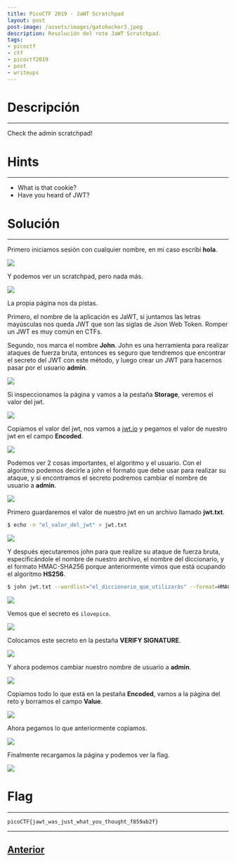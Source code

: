 ```yaml
---
title: PicoCTF 2019 - JaWT Scratchpad 
layout: post
post-image: /assets/images/gatohacker3.jpeg 
description: Resolución del rote JaWT Scratchpad. 
tags:
- picoctf
- ctf
- picoctf2019
- post
- writeups
---
```

# Descripción
---

Check the admin scratchpad! 


# Hints
---

- What is that cookie?
- Have you heard of JWT?


# Solución
---

Primero iniciamos sesión con cualquier nombre, en mi caso escribí **hola**.

![](/assets/images/images-picoctf-2019/jawt-scratchpad-1.png)

Y podemos ver un scratchpad, pero nada más.

![](/assets/images/images-picoctf-2019/jawt-scratchpad-2.png)

La propia página nos da pistas. 

Primero, el nombre de la aplicación es JaWT, si juntamos las letras mayúsculas nos queda JWT que son las siglas de Json Web Token. Romper un JWT es muy común en CTFs. 

Segundo, nos marca el nombre **John**. John es una herramienta para realizar ataques de fuerza bruta, entonces es seguro que tendremos que encontrar el secreto del JWT con este método, y luego crear un JWT para hacernos pasar por el usuario **admin**.

![](/assets/images/images-picoctf-2019/jawt-scratchpad-3.png)

Si inspeccionamos la página y vamos a la pestaña **Storage**, veremos el valor del jwt.

![](/assets/images/images-picoctf-2019/jawt-scratchpad-4.png)

Copiamos el valor del jwt, nos vamos a [jwt.io](https://jwt.io/) y pegamos el valor de nuestro jwt en el campo **Encoded**.

![](/assets/images/images-picoctf-2019/jawt-scratchpad-5.png)

Podemos ver 2 cosas importantes, el algoritmo y el usuario. Con el algoritmo podemos decirle a john el formato que debe usar para realizar su ataque, y si encontramos el secreto podremos cambiar el nombre de usuario a **admin**.

![](/assets/images/images-picoctf-2019/jawt-scratchpad-6.png)

Primero guardaremos el valor de nuestro jwt en un archivo llamado **jwt.txt**.

```bash
$ echo -n "el_valor_del_jwt" > jwt.txt
```

![](/assets/images/images-picoctf-2019/jawt-scratchpad-7.png)

Y después ejecutaremos john para que realize su ataque de fuerza bruta, especificándole el nombre de nuestro archivo, el nombre del diccionario, y el formato HMAC-SHA256 porque anteriormente vimos que está ocupando el algoritmo **HS256**.

```bash
$ john jwt.txt --wordlist="el_diccionario_que_utilizarás" --format=HMAC-SHA256 
```

![](/assets/images/images-picoctf-2019/jawt-scratchpad-8.png)

Vemos que el secreto es `ilovepico`.

![](/assets/images/images-picoctf-2019/jawt-scratchpad-9.png)

Colocamos este secreto en la pestaña **VERIFY SIGNATURE**.

![](/assets/images/images-picoctf-2019/jawt-scratchpad-10.png)

Y ahora podemos cambiar nuestro nombre de usuario a **admin**.

![](/assets/images/images-picoctf-2019/jawt-scratchpad-11.png)

Copiamos todo lo que está en la pestaña **Encoded**, vamos a la página del reto y borramos el campo **Value**.

![](/assets/images/images-picoctf-2019/jawt-scratchpad-14.png)

Ahora pegamos lo que anteriormente copiamos.

![](/assets/images/images-picoctf-2019/jawt-scratchpad-12.png)

Finalmente recargamos la página y podemos ver la flag.

![](/assets/images/images-picoctf-2019/jawt-scratchpad-13.png)


# Flag
---

`picoCTF{jawt_was_just_what_you_thought_f859ab2f}`

---

## [Anterior](/blog/Irish-Name-Repo-3)